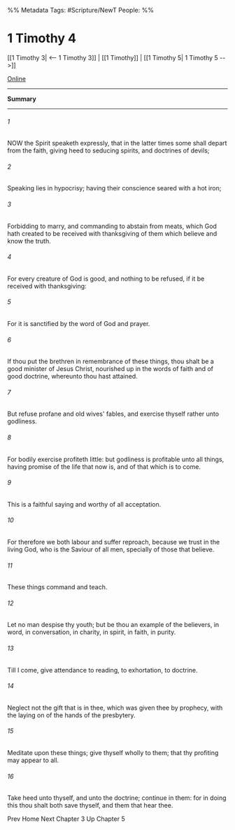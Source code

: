 
%% Metadata
Tags: #Scripture/NewT
People: 
%%
# 1 Timothy 4
[[1 Timothy 3| <-- 1 Timothy 3]] | [[1 Timothy]] | [[1 Timothy 5| 1 Timothy 5 -->]]

[Online](https://churchofjesuschrist.org/study/scriptures/nt/1-tim/4?lang=eng)

---
__Summary__



---
###### 1
NOW the Spirit speaketh expressly, that in the latter times some shall depart from the faith, giving heed to seducing spirits, and doctrines of devils;
###### 2
Speaking lies in hypocrisy; having their conscience seared with a hot iron;
###### 3
Forbidding to marry, and commanding to abstain from meats, which God hath created to be received with thanksgiving of them which believe and know the truth.
###### 4
For every creature of God is good, and nothing to be refused, if it be received with thanksgiving:
###### 5
For it is sanctified by the word of God and prayer.
###### 6
If thou put the brethren in remembrance of these things, thou shalt be a good minister of Jesus Christ, nourished up in the words of faith and of good doctrine, whereunto thou hast attained.
###### 7
But refuse profane and old wives' fables, and exercise thyself rather unto godliness.
###### 8
For bodily exercise profiteth little: but godliness is profitable unto all things, having promise of the life that now is, and of that which is to come.
###### 9
This is a faithful saying and worthy of all acceptation.
###### 10
For therefore we both labour and suffer reproach, because we trust in the living God, who is the Saviour of all men, specially of those that believe.
###### 11
These things command and teach.
###### 12
Let no man despise thy youth; but be thou an example of the believers, in word, in conversation, in charity, in spirit, in faith, in purity.
###### 13
Till I come, give attendance to reading, to exhortation, to doctrine.
###### 14
Neglect not the gift that is in thee, which was given thee by prophecy, with the laying on of the hands of the presbytery.
###### 15
Meditate upon these things; give thyself wholly to them; that thy profiting may appear to all.
###### 16
Take heed unto thyself, and unto the doctrine; continue in them: for in doing this thou shalt both save thyself, and them that hear thee.

Prev
Home
Next
Chapter 3
Up
Chapter 5



